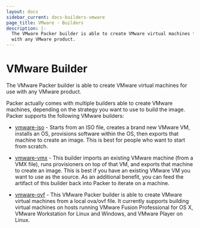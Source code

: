 ```yaml
---
layout: docs
sidebar_current: docs-builders-vmware
page_title: VMware - Builders
description: |-
  The VMware Packer builder is able to create VMware virtual machines for use
  with any VMware product.
---
```


# VMware Builder

The VMware Packer builder is able to create VMware virtual machines for use with
any VMware product.

Packer actually comes with multiple builders able to create VMware machines,
depending on the strategy you want to use to build the image. Packer supports
the following VMware builders:

- [vmware-iso](/docs/builders/vmware-iso.html) - Starts from an ISO file,
  creates a brand new VMware VM, installs an OS, provisions software within the
  OS, then exports that machine to create an image. This is best for people who
  want to start from scratch.

- [vmware-vmx](/docs/builders/vmware-vmx.html) - This builder imports an
  existing VMware machine (from a VMX file), runs provisioners on top of that
  VM, and exports that machine to create an image. This is best if you have an
  existing VMware VM you want to use as the source. As an additional benefit,
  you can feed the artifact of this builder back into Packer to iterate on a
  machine.

-   [vmware-ovf](/docs/builders/vmware-ovf.html) -     This VMware Packer builder
    is able to create VMware virtual machines from a local ova/ovf file. It
    currently supports building virtual machines on hosts running VMware Fusion
    Professional for OS X, VMware Workstation for Linux and Windows, and VMware
    Player on Linux.

